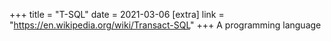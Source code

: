 +++
title = "T-SQL"
date = 2021-03-06
[extra]
link = "https://en.wikipedia.org/wiki/Transact-SQL"
+++
A programming language

